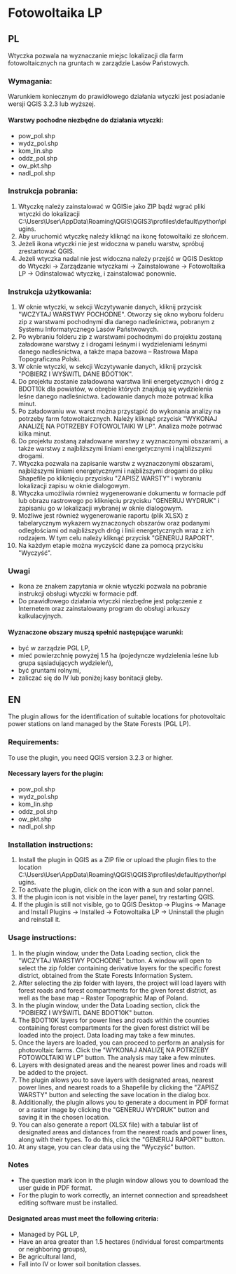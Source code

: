 # Fotowoltaika LP

## PL

Wtyczka pozwala na wyznaczanie miejsc lokalizacji dla farm fotowoltaicznych na gruntach w zarządzie Lasów Państowych.

### Wymagania:
Warunkiem koniecznym do prawidłowego działania wtyczki jest posiadanie wersji QGIS 3.2.3 lub wyższej.
#### Warstwy pochodne niezbędne do działania wtyczki:
- pow_pol.shp
- wydz_pol.shp
- kom_lin.shp
- oddz_pol.shp
- ow_pkt.shp
- nadl_pol.shp <br>

### Instrukcja pobrania:
1. Wtyczkę należy zainstalować w QGISie jako ZIP bądź wgrać pliki wtyczki do lokalizacji C:\Users\User\AppData\Roaming\QGIS\QGIS3\profiles\default\python\plugins.
2. Aby uruchomić wtyczkę należy kliknąć na ikonę fotowoltaiki ze słońcem.
3. Jeżeli ikona wtyczki nie jest widoczna w panelu warstw, spróbuj zrestartować QGIS.
4. Jeżeli wtyczka nadal nie jest widoczna  należy przejść w QGIS Desktop do Wtyczki -> Zarządzanie wtyczkami -> Zainstalowane -> Fotowoltaika LP -> Odinstalować wtyczkę, i zainstalować ponownie.<br>

### Instrukcja użytkowania:
1. W oknie wtyczki, w sekcji Wczytywanie danych, kliknij przycisk "WCZYTAJ WARSTWY POCHODNE". Otworzy się okno wyboru folderu zip z warstwami pochodnymi dla danego 
nadleśnictwa, pobranym z Systemu Informatycznego Lasów Państwowych. 
2. Po wybraniu folderu zip z warstwami pochodnymi do projektu zostaną załadowane warstwy z i drogami leśnymi i wydzieleniami leśnymi danego nadleśnictwa, a także mapa bazowa – Rastrowa Mapa Topograficzna Polski. 
3. W oknie wtyczki, w sekcji Wczytywanie danych, kliknij przycisk "POBIERZ I WYŚWITL DANE BDOT10K".
4. Do projektu zostanie załadowana warstwa linii energetycznych i dróg z BDOT10k dla powiatów, w obrębie których znajdują się wydzielenia leśne danego nadleśnictwa. Ładowanie danych może potrwać kilka minut.
5. Po załadowaniu ww. warst można przystąpić do wykonania analizy na potrzeby farm fotowoltaicznych. Należy kliknąć przycisk "WYKONAJ ANALIZĘ NA POTRZEBY FOTOWOLTAIKI W LP". Analiza może potrwać kilka minut.
6. Do projektu zostaną załadowane warstwy z wyznaczonymi obszarami, a także warstwy z najbliższymi liniami energetycznymi i najbliższymi drogami.
7. Wtyczka pozwala na zapisanie warstw z wyznaczonymi obszarami, najbliższymi liniami energetycznymi i najbliższymi drogami do pliku Shapefile po kliknięciu przycisku "ZAPISZ WARSTY" i wybraniu lokalizacji zapisu w oknie dialogowym.
8. Wtyczka umożliwia również wygenerowanie dokumentu w formacie pdf lub obrazu rastrowego po kliknięciu przycisku "GENERUJ WYDRUK" i zapisaniu go w lokalizacji wybranej w oknie dialogowym.
9. Możliwe jest również wygenerowanie raportu (plik XLSX) z tabelarycznym wykazem wyznaczonych obszarów oraz podanymi odległościami od najbliższych dróg i linii energetycznych wraz z ich rodzajem. W tym celu należy kliknąć przycisk "GENERUJ RAPORT".
10. Na każdym etapie można wyczyścić dane  za pomocą przycisku "Wyczyść".

### Uwagi
* Ikona ze znakem zapytania w oknie wtyczki pozwala na pobranie instrukcji obsługi wtyczki w formacie pdf.
* Do prawidłowego działania wtyczki niezbędne jest połączenie z Internetem oraz zainstalowany program do obsługi arkuszy kalkulacyjnych.

#### Wyznaczone obszary muszą spełnić następujące warunki:
- być w zarządzie PGL LP,
- mieć powierzchnię powyżej 1.5 ha (pojedyncze wydzielenia leśne lub grupa sąsiadujących wydzieleń),
- być gruntami rolnymi,
- zaliczać się do IV lub poniżej kasy bonitacji gleby.

## EN

The plugin allows for the identification of suitable locations for photovoltaic power stations on land managed by the State Forests (PGL LP).

### Requirements:
To use the plugin, you need QGIS version 3.2.3 or higher.

#### Necessary layers for the plugin:
* pow_pol.shp
* wydz_pol.shp
* kom_lin.shp
* oddz_pol.shp
* ow_pkt.shp
* nadl_pol.shp <br>

### Installation instructions:
1. Install the plugin in QGIS as a ZIP file or upload the plugin files to the location C:\Users\User\AppData\Roaming\QGIS\QGIS3\profiles\default\python\plugins.
2. To activate the plugin, click on the  icon with a sun and solar pannel.
3. If the plugin icon is not visible in the layer panel, try restarting QGIS.
4. If the plugin is still not visible, go to QGIS Desktop -> Plugins -> Manage and Install Plugins -> Installed -> Fotowoltaika LP -> Uninstall the plugin and reinstall it.<br>

### Usage instructions:
1. In the plugin window, under the Data Loading section, click the "WCZYTAJ WARSTWY POCHODNE" button. A window will open to select the zip folder containing derivative layers for the specific forest district, obtained from the State Forests Information System.
2. After selecting the zip folder with layers, the project will load layers with forest roads and forest compartments for the given forest district, as well as the base map – Raster Topographic Map of Poland.
3. In the plugin window, under the Data Loading section, click the "POBIERZ I WYŚWITL DANE BDOT10K" button.
4. The BDOT10K layers for power lines and roads within the counties containing forest compartments for the given forest district will be loaded into the project. Data loading may take a few minutes.
5. Once the layers are loaded, you can proceed to perform an analysis for photovoltaic farms. Click the "WYKONAJ ANALIZĘ NA POTRZEBY FOTOWOLTAIKI W LP" button. The analysis may take a few minutes.
6. Layers with designated areas and the nearest power lines and roads will be added to the project.
7. The plugin allows you to save layers with designated areas, nearest power lines, and nearest roads to a Shapefile by clicking the "ZAPISZ WARSTY" button and selecting the save location in the dialog box.
8. Additionally, the plugin allows you to generate a document in PDF format or a raster image by clicking the "GENERUJ WYDRUK" button and saving it in the chosen location.
9. You can also generate a report (XLSX file) with a tabular list of designated areas and distances from the nearest roads and power lines, along with their types. To do this, click the "GENERUJ RAPORT" button.
10. At any stage, you can clear data using the “Wyczyść” button.
    
### Notes
* The question mark icon in the plugin window allows you to download the user guide in PDF format.
* For the plugin to work correctly, an internet connection and spreadsheet editing software must be installed.
#### Designated areas must meet the following criteria:
* Managed by PGL LP,
* Have an area greater than 1.5 hectares (individual forest compartments or neighboring groups),
* Be agricultural land,
* Fall into IV or lower soil bonitation classes.

